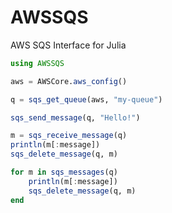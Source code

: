 # AWSSQS

AWS SQS Interface for Julia

```julia
using AWSSQS

aws = AWSCore.aws_config()

q = sqs_get_queue(aws, "my-queue")

sqs_send_message(q, "Hello!")

m = sqs_receive_message(q)
println(m[:message])
sqs_delete_message(q, m)

for m in sqs_messages(q)
    println(m[:message])
    sqs_delete_message(q, m)
end
```
